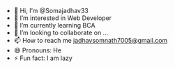 - 👋 Hi, I’m @Somajadhav33
- 👀 I’m interested in Web Developer
- 🌱 I’m currently learning BCA
- 💞️ I’m looking to collaborate on ...
- 📫 How to reach me jadhavsomnath7005@gmail.com
- 😄 Pronouns: He
- ⚡ Fun fact: I am lazy

<!---
Somajadhav33/Somajadhav33 is a ✨ special ✨ repository because its `README.md` (this file) appears on your GitHub profile.
You can click the Preview link to take a look at your changes.
--->
